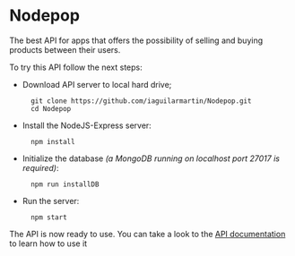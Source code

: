 # Nodepop

The best API for apps that offers the possibility of selling and buying products between their users.

To try this API follow the next steps:

* Download API server to local hard drive;

		git clone https://github.com/iaguilarmartin/Nodepop.git
		cd Nodepop
		
* Install the NodeJS-Express server:

		npm install
		
* Initialize the database *(a MongoDB running on localhost port 27017 is required)*:

		npm run installDB
		
* Run the server:

		npm start
		

The API is now ready to use. You can take a look to the [API documentation](http://localhost:3000/documentation) to learn how to use it